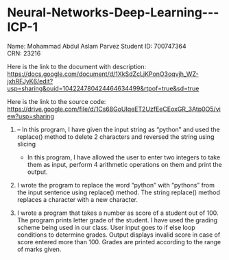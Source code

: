 # Neural-Networks-Deep-Learning---ICP-1

Name: Mohammad Abdul Aslam Parvez
Student ID: 700747364                                                                                                                  
CRN: 23216   

Here is the link to the document with description: 
https://docs.google.com/document/d/1XkSdZcLjKPonO3oqvjh_WZ-jxhRFJyK6/edit?usp=sharing&ouid=104224780424464634499&rtpof=true&sd=true

Here is the link to the source code:
https://drive.google.com/file/d/1Cs68GoUIqeET2UzfEeCEoxGR_3Atp0O5/view?usp=sharing

1. 	– In this program, I have given the input string as “python” and used the replace() method to delete 2 characters and reversed the string using slicing
    - In this program, I have allowed the user to enter two integers to take them as input, perform 4 arithmetic operations on them and print the output. 

2. 	I wrote the program to replace the word “python” with “pythons” from the input sentence using replace() method. The string replace() method replaces a character with a new character.

3.	I wrote a program that takes a number as score of a student out of 100. The program prints letter grade of the student. I have used the grading scheme being used in our class. User input goes to if else loop conditions to determine grades. Output displays invalid score in case of score entered more than 100. Grades are printed according to the range of marks given. 


